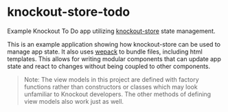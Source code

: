 # knockout-store-todo
Example Knockout To Do app utilizing [knockout-store](https://github.com/Spreetail/knockout-store)
state management.

This is an example application showing how knockout-store can be used
to manage app state.
It also uses [wepack](https://webpack.js.org/) to bundle files, including html templates.
This allows for writing modular components that can update app state and react to changes
without being coupled to other components.

>Note: The view models in this project are defined with factory functions
rather than constructors or classes which may look unfamiliar to Knockout developers.
The other methods of defining view models also work just as well.

